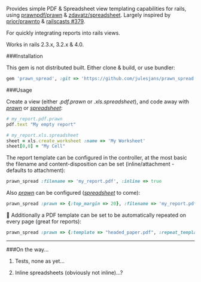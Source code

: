 Provides simple PDF & Spreadsheet view templating capabilities for rails, using [prawnpdf/prawn](https://github.com/prawnpdf/prawn) & [zdavatz/spreadsheet](https://github.com/zdavatz/spreadsheet). Largely inspired by [prior/prawnto](https://github.com/prior/prawnto) & [railscasts #379](http://railscasts.com/episodes/379-template-handlers).

For quickly integrating reports into rails views.

Works in rails 2.3.x, 3.2.x & 4.0.


###Installation

This gem is not distributed built. Either clone & build, or use bundler:

```ruby	
gem 'prawn_spread', :git => 'https://github.com/julesjans/prawn_spread.git'
```

###Usage

Create a view (either *.pdf.prawn* or *.xls.spreadsheet*), and code away with *[prawn](https://github.com/prawnpdf/prawn)* or *[spreadsheet](https://github.com/zdavatz/spreadsheet)*:

```ruby	
# my_report.pdf.prawn
pdf.text "My empty report"
```

```ruby	
# my_report.xls.spreadsheet
sheet = xls.create_worksheet :name => 'My Worksheet'
sheet[0,0] = "My Cell"
```

The report template can be configured in the controller, at the most basic the filename and content-disposition can be set (inline/attachment - defaults to attachment):

```ruby	
prawn_spread :filename => 'my_report.pdf', :inline => true
```

Also *[prawn](https://github.com/prawnpdf/prawn)* can be configured (*[spreadsheet](https://github.com/zdavatz/spreadsheet)* to come):

```ruby	
prawn_spread :prawn => {:top_margin => 20}, :filename => 'my_report.pdf'
```

Additionally a PDF template can be set to be automatically repeated on every page (great for reports):

```ruby	
prawn_spread :prawn => {:template => "headed_paper.pdf", :repeat_template => true}, :filename => 'headed_report.pdf'
```

---

###On the way...

1. Tests, none as yet...

2. Inline spreadsheets (obviously not inline)...?